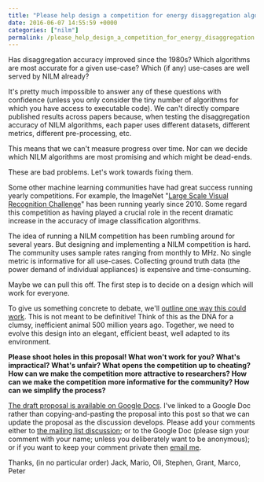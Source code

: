 ```yaml
---
title: "Please help design a competition for energy disaggregation algorithms!"
date: 2016-06-07 14:55:59 +0000
categories: ["nilm"]
permalink: /please_help_design_a_competition_for_energy_disaggregation
---
```

Has disaggregation accuracy improved since the 1980s? Which algorithms
are most accurate for a given use-case? Which (if any) use-cases are
well served by NILM already?

It's pretty much impossible to answer any of these questions with
confidence (unless you only consider the tiny number of algorithms for
which you have access to executable code). We can't directly compare
published results across papers because, when testing the disaggregation
accuracy of NILM algorithms, each paper uses different datasets,
different metrics, different pre-processing, etc.

This means that we can't measure progress over time. Nor can we decide
which NILM algorithms are most promising and which might be dead-ends.

These are bad problems. Let's work towards fixing them.

Some other machine learning communities have had great success running
yearly competitions. For example, the ImageNet "[Large Scale Visual
Recognition Challenge](http://www.image-net.org/challenges/LSVRC/)" has
been running yearly since 2010. Some regard this competition as having
played a crucial role in the recent dramatic increase in the accuracy of
image classification algorithms.

The idea of running a NILM competition has been rumbling around for
several years. But designing and implementing a NILM competition is
hard. The community uses sample rates ranging from monthly to MHz. No
single metric is informative for all use-cases. Collecting ground truth
data (the power demand of individual appliances) is expensive and
time-consuming.

Maybe we can pull this off. The first step is to decide on a design
which will work for everyone.

To give us something concrete to debate, we'll [outline one way this
could
work](https://docs.google.com/document/d/1CGoiNNkcnAFpo7Lci0Dv7AIliK3xz7Rjq_mBBh0WwrQ/edit).
This is not meant to be definitive! Think of this as the DNA for a
clumsy, inefficient animal 500 million years ago. Together, we need to
evolve this design into an elegant, efficient beast, well adapted to its
environment.

**Please shoot holes in this proposal! What won't work for you? What's
impractical? What's unfair? What opens the competition up to cheating?
How can we make the competition more attractive to researchers? How can
we make the competition more informative for the community? How can we
simplify the process?**

[The draft proposal is available on Google
Docs](https://docs.google.com/document/d/1CGoiNNkcnAFpo7Lci0Dv7AIliK3xz7Rjq_mBBh0WwrQ/edit).
I've linked to a Google Doc rather than copying-and-pasting the proposal
into this post so that we can update the proposal as the discussion
develops. Please add your comments either to [the mailing list
discussion](https://groups.google.com/forum/#!topic/energy-disaggregation/4I9rHMpkMTY);
or to the Google Doc (please sign your comment with your name; unless
you deliberately want to be anonymous); or if you want to keep your
comment private then [email me](http://jack-kelly.com/contact).

Thanks, (in no particular order) Jack, Mario, Oli, Stephen, Grant,
Marco, Peter <!--break-->


